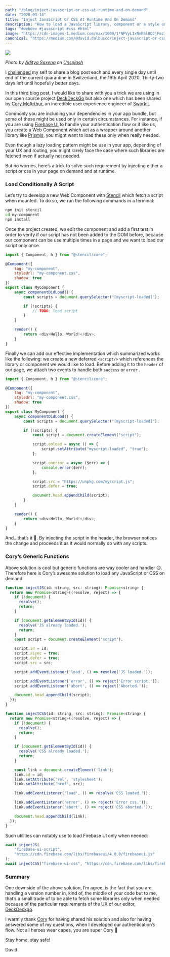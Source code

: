 ```yaml
---
path: "/blog/inject-javascript-or-css-at-runtime-and-on-demand"
date: "2020-03-18"
title: "Inject JavaScript Or CSS At Runtime And On Demand"
description: "How to load a JavaScript library, component or a style only when you really need it #OneTrickADay-32"
tags: "#webdev #javascript #css #html"
image: "https://cdn-images-1.medium.com/max/1600/1*NFVyLIxNmR6l8QJjFmzIpg.png"
canonical: "https://medium.com/@david.dalbusco/inject-javascript-or-css-at-runtime-and-on-demand-dd89c109c6b3"
---
```


![](https://cdn-images-1.medium.com/max/1600/1*NFVyLIxNmR6l8QJjFmzIpg.png)

_Photo by [Aditya Saxena](https://unsplash.com/@adityaries?utm_source=unsplash&utm_medium=referral&utm_content=creditCopyText) on [Unsplash](https://unsplash.com/?utm_source=unsplash&utm_medium=referral&utm_content=creditCopyText)_

I [challenged](https://daviddalbusco.com/blog/how-to-call-the-service-worker-from-the-web-app-context) my self to share a blog post each and every single day until end of the current quarantine in Switzerland, the 19th April 2020. Thirty-two days left until hopefully better days.

In this third blog post, I would like to share with you a trick we are using in our open source project [DeckDeckGo](https://deckdeckgo.com) but also one which has been shared by [Cory McArthur](https://twitter.com/Corysmc), an incredible user experience engineer of [Sworkit](https://sworkit.com).

Commonly you are including your dependencies in your app bundle, but some of these might be used only in certain circumstances. For instance, if you are using [Firebase UI](https://github.com/firebase/firebaseui-web) to handle your authentication flow or if like us, you create a Web Component which act as a wrapper around another library like [Prismjs](https://prismjs.com), you might want to load these only when really needed.

Even though a lazy loading pattern might be use in your app, depending of your UX and routing, you might rarely face the case where such libraries are fetched even if actually not needed.

But no worries, here’s a trick to solve such requirement by injecting either a script or css in your page on demand and at runtime.

### Load Conditionally A Script

Let’s try to develop a new Web Component with [Stencil](https://stenciljs.com) which fetch a script when mounted. To do so, we run the following commands in a terminal:

```bash
npm init stencil
cd my-component
npm install
```

Once the project created, we edit the component and add a first test in order to verify if our script has not been added to the DOM before, because our component can be use multiple times in a page and we want to load our script only once.

```javascript
import { Component, h } from "@stencil/core";

@Component({
	tag: "my-component",
	styleUrl: "my-component.css",
	shadow: true
})
export class MyComponent {
	async componentDidLoad() {
		const scripts = document.querySelector("[myscript-loaded]");

		if (!scripts) {
			// TODO: load script
		}
	}

	render() {
		return <div>Hello, World!</div>;
	}
}
```

Finally we can add our effective implementation which summarized works like the following: we create a new deferred `<script/>` which references the library or component we would like to load. Before adding it to the `header` of our page, we attach two events to handle both `success` or `error` .

```javascript
import { Component, h } from "@stencil/core";

@Component({
	tag: "my-component",
	styleUrl: "my-component.css",
	shadow: true
})
export class MyComponent {
	async componentDidLoad() {
		const scripts = document.querySelector("[myscript-loaded]");

		if (!scripts) {
			const script = document.createElement("script");

			script.onload = async () => {
				script.setAttribute("myscript-loaded", "true");
			};

			script.onerror = async ($err) => {
				console.error($err);
			};

			script.src = "https://unpkg.com/myscript.js";
			script.defer = true;

			document.head.appendChild(script);
		}
	}

	render() {
		return <div>Hello, World!</div>;
	}
}
```

And…that’s it 🎉. By injecting the script in the header, the browser notices the change and proceeds it as it would normally do with any scripts.

### Cory’s Generic Functions

Above solution is cool but generic functions are way cooler and handier 😉. Therefore here is Cory’s awesome solution to load any JavaScript or CSS on demand:

```javascript
function injectJS(id: string, src: string): Promise<string> {
  return new Promise<string>((resolve, reject) => {
    if (!document) {
      resolve();
      return;
    }

    if (document.getElementById(id)) {
      resolve('JS already loaded.');
      return;
    }
    const script = document.createElement('script');

    script.id = id;
    script.async = true;
    script.defer = true;
    script.src = src;

    script.addEventListener('load', () => resolve('JS loaded.'));

    script.addEventListener('error', () => reject('Error script.'));
    script.addEventListener('abort', () => reject('Aborted.'));

    document.head.appendChild(script);
  });
}

function injectCSS(id: string, src: string): Promise<string> {
  return new Promise<string>((resolve, reject) => {
    if (!document) {
      resolve();
      return;
    }

    if (document.getElementById(id)) {
      resolve('CSS already loaded.');
      return;
    }

    const link = document.createElement('link');
    link.id = id;
    link.setAttribute('rel', 'stylesheet');
    link.setAttribute('href', src);

    link.addEventListener('load', () => resolve('CSS loaded.'));

    link.addEventListener('error', () => reject('Error css.'));
    link.addEventListener('abort', () => reject('CSS aborted.'));

    document.head.appendChild(link);
  });
}
```

Such utilities can notably use to load Firebase UI only when needed:

```javascript
await injectJS(
	"firebase-ui-script",
	"https://cdn.firebase.com/libs/firebaseui/4.0.0/firebaseui.js"
);
await injectCSS("firebase-ui-css", "https://cdn.firebase.com/libs/firebaseui/4.0.0/firebaseui.css");
```

### Summary

One downside of the above solution, I’m agree, is the fact that you are handling a version number in, kind of, the middle of your code but to me, that’s a small trade of to be able to fetch some libraries only when needed because of the particular requirements of the UX of our editor, [DeckDeckgo](https://deckdeckgo.com).

I warmly thank [Cory](https://twitter.com/Corysmc) for having shared his solution and also for having answered some of my questions, when I developed our authentication’s flow. Not all heroes wear capes, you are super Cory 🙏

Stay home, stay safe!

David
